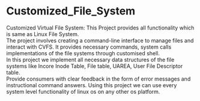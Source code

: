 # Customized_File_System
Customized Virtual File System: 
This Project provides all functionality which is same as Linux File System.  
The project involves creating a command-line interface to manage files and interact with CVFS. It provides necessary commands, system calls implementations of the file systems through customised shell.  
In this project we implement all necessary data structures of the file systems like Incore Inode Table, File table, UAREA, User File Descriptor table.  
Provide consumers with clear feedback in the form of error messages and instructional command answers. Using this project we can use every system level functionality of linux os on any other os platform. 

